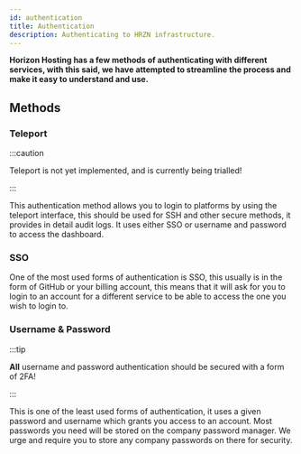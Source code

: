 ```yaml
---
id: authentication
title: Authentication
description: Authenticating to HRZN infrastructure.
---
```


**Horizon Hosting has a few methods of authenticating with different services, with this said, we have attempted to streamline the process and make it easy to understand and use.**

## Methods

### Teleport

:::caution

Teleport is not yet implemented, and is currently being trialled!

:::

This authentication method allows you to login to platforms by using the teleport interface, this should be used for SSH and other secure methods, it provides in detail audit logs. It uses either SSO or username and password to access the dashboard.


### SSO

One of the most used forms of authentication is SSO, this usually is in the form of GitHub or your billing account, this means that it will ask for you to login to an account for a different service to be able to access the one you wish to login to.

### Username & Password


:::tip

**All** username and password authentication should be secured with a form of 2FA!

:::

This is one of the least used forms of authentication, it uses a given password and username which grants you access to an account. Most passwords you need will be stored on the company password manager. We urge and require you to store any company passwords on there for security.